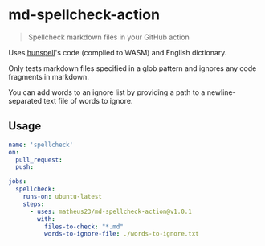 # md-spellcheck-action

> Spellcheck markdown files in your GitHub action

Uses [hunspell](http://hunspell.github.io/)'s code (complied to WASM) and English dictionary.

Only tests markdown files specified in a glob pattern and ignores any code fragments in markdown.

You can add words to an ignore list by providing a path to a newline-separated text file of words to ignore.

## Usage

```yml
name: 'spellcheck'
on:
  pull_request:
  push:

jobs:
  spellcheck:
    runs-on: ubuntu-latest
    steps:
      - uses: matheus23/md-spellcheck-action@v1.0.1
        with:
          files-to-check: "*.md"
          words-to-ignore-file: ./words-to-ignore.txt
```
